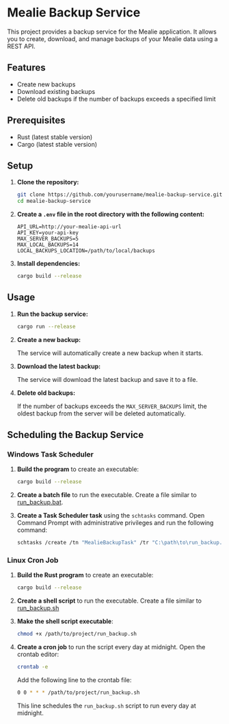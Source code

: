 # Mealie Backup Service

This project provides a backup service for the Mealie application. It allows you to create, download, and manage backups of your Mealie data using a REST API.

## Features

- Create new backups
- Download existing backups
- Delete old backups if the number of backups exceeds a specified limit

## Prerequisites

- Rust (latest stable version)
- Cargo (latest stable version)

## Setup

1. **Clone the repository:**

    ```sh
    git clone https://github.com/yourusername/mealie-backup-service.git
    cd mealie-backup-service
    ```

2. **Create a `.env` file in the root directory with the following content:**

    ```env
    API_URL=http://your-mealie-api-url
    API_KEY=your-api-key
    MAX_SERVER_BACKUPS=5
    MAX_LOCAL_BACKUPS=14
    LOCAL_BACKUPS_LOCATION=/path/to/local/backups
    ```

3. **Install dependencies:**

    ```sh
    cargo build --release
    ```

## Usage

1. **Run the backup service:**

    ```sh
    cargo run --release
    ```

2. **Create a new backup:**

    The service will automatically create a new backup when it starts.

3. **Download the latest backup:**

    The service will download the latest backup and save it to a file.

4. **Delete old backups:**

    If the number of backups exceeds the `MAX_SERVER_BACKUPS` limit, the oldest backup from the server will be deleted automatically.

## Scheduling the Backup Service

### Windows Task Scheduler

1. **Build the program** to create an executable:
    ```sh
    cargo build --release
    ```

2. **Create a batch file** to run the executable. Create a file similar to [run_backup.bat](/scripts/run_backup.bat).

3. **Create a Task Scheduler task** using the `schtasks` command. Open Command Prompt with administrative privileges and run the following command:
    ```sh
    schtasks /create /tn "MealieBackupTask" /tr "C:\path\to\run_backup.bat" /sc daily /st 00:00
    ```

### Linux Cron Job

1. **Build the Rust program** to create an executable:
    ```sh
    cargo build --release
    ```

2. **Create a shell script** to run the executable. Create a file similar to [run_backup.sh](scripts/run_backup.sh)

3. **Make the shell script executable**:
    ```sh
    chmod +x /path/to/project/run_backup.sh
    ```

4. **Create a cron job** to run the script every day at midnight. Open the crontab editor:
    ```sh
    crontab -e
    ```

    Add the following line to the crontab file:
    ```sh
    0 0 * * * /path/to/project/run_backup.sh
    ```

    This line schedules the `run_backup.sh` script to run every day at midnight.